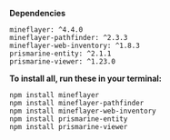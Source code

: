**Dependencies**

    mineflayer: ^4.4.0
    mineflayer-pathfinder: ^2.3.3
    mineflayer-web-inventory: ^1.8.3
    prismarine-entity: ^2.1.1
    prismarine-viewer: ^1.23.0

**To install all, run these in your terminal:**

    npm install mineflayer
    npm install mineflayer-pathfinder
    npm install mineflayer-web-inventory
    npm install prismarine-entity
    npm install prismarine-viewer
